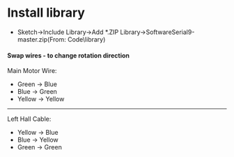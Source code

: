 # Install library

- Sketch->Include Library->Add *.ZIP Library->SoftwareSerial9-master.zip(From: Code\library)

#### Swap wires - to change rotation direction

Main Motor Wire:

- Green -> Blue
- Blue -> Green
- Yellow -> Yellow

---

Left Hall Cable:

- Yellow -> Blue
- Blue -> Yellow
- Green -> Green


